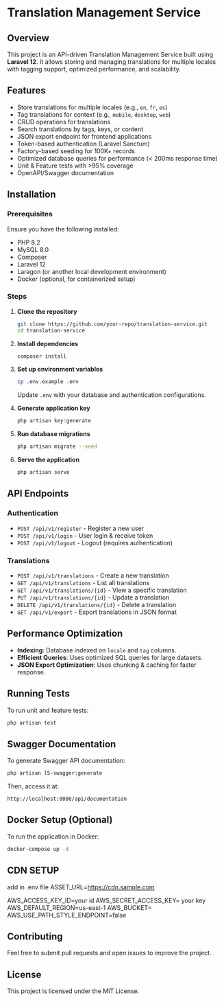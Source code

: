 # Translation Management Service

## Overview
This project is an API-driven Translation Management Service built using **Laravel 12**. It allows storing and managing translations for multiple locales with tagging support, optimized performance, and scalability.

## Features
- Store translations for multiple locales (e.g., `en`, `fr`, `es`)
- Tag translations for context (e.g., `mobile`, `desktop`, `web`)
- CRUD operations for translations
- Search translations by tags, keys, or content
- JSON export endpoint for frontend applications
- Token-based authentication (Laravel Sanctum)
- Factory-based seeding for 100K+ records
- Optimized database queries for performance (< 200ms response time)
- Unit & Feature tests with >95% coverage
- OpenAPI/Swagger documentation

## Installation
### Prerequisites
Ensure you have the following installed:
- PHP 8.2
- MySQL 8.0
- Composer
- Laravel 12
- Laragon (or another local development environment)
- Docker (optional, for containerized setup)

### Steps
1. **Clone the repository**
   ```sh
   git clone https://github.com/your-repo/translation-service.git
   cd translation-service
   ```

2. **Install dependencies**
   ```sh
   composer install
   ```

3. **Set up environment variables**
   ```sh
   cp .env.example .env
   ```
   Update `.env` with your database and authentication configurations.

4. **Generate application key**
   ```sh
   php artisan key:generate
   ```

5. **Run database migrations**
   ```sh
   php artisan migrate --seed
   ```

6. **Serve the application**
   ```sh
   php artisan serve
   ```

## API Endpoints
### Authentication
- `POST /api/v1/register` - Register a new user
- `POST /api/v1/login` - User login & receive token
- `POST /api/v1/logout` - Logout (requires authentication)

### Translations
- `POST /api/v1/translations` - Create a new translation
- `GET /api/v1/translations` - List all translations
- `GET /api/v1/translations/{id}` - View a specific translation
- `PUT /api/v1/translations/{id}` - Update a translation
- `DELETE /api/v1/translations/{id}` - Delete a translation
- `GET /api/v1/export` - Export translations in JSON format

## Performance Optimization
- **Indexing**: Database indexed on `locale` and `tag` columns.
- **Efficient Queries**: Uses optimized SQL queries for large datasets.
- **JSON Export Optimization**: Uses chunking & caching for faster response.

## Running Tests
To run unit and feature tests:
```sh
php artisan test
```

## Swagger Documentation
To generate Swagger API documentation:
```sh
php artisan l5-swagger:generate
```
Then, access it at:
```
http://localhost:8000/api/documentation
```

## Docker Setup (Optional)
To run the application in Docker:
```sh
docker-compose up -d
```
## CDN SETUP
add in  .env file
ASSET_URL=https://cdn.sample.com

AWS_ACCESS_KEY_ID=your id
AWS_SECRET_ACCESS_KEY= your key
AWS_DEFAULT_REGION=us-east-1
AWS_BUCKET=
AWS_USE_PATH_STYLE_ENDPOINT=false

## Contributing
Feel free to submit pull requests and open issues to improve the project.

## License
This project is licensed under the MIT License.

